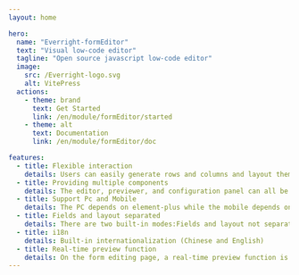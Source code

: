 ```yaml
---
layout: home

hero:
  name: "Everright-formEditor"
  text: "Visual low-code editor"
  tagline: "Open source javascript low-code editor"
  image:
    src: /Everright-logo.svg
    alt: VitePress
  actions:
    - theme: brand
      text: Get Started
      link: /en/module/formEditor/started
    - theme: alt
      text: Documentation
      link: /en/module/formEditor/doc

features:
  - title: Flexible interaction
    details: Users can easily generate rows and columns and layout them through simple drag-and-drop operations. This feature greatly improves user efficiency, whether in designing forms or creating pages.
  - title: Providing multiple components
    details: The editor, previewer, and configuration panel can all be used separately. The configuration panel can be selectively used according to actual needs, meeting the requirements of different scenarios.
  - title: Support Pc and Mobile
    details: The PC depends on element-plus while the mobile depends on vant. There is a set of adapters to convert parameters into ones that can be recognized by both element-plus and vant.
  - title: Fields and layout separated
    details: There are two built-in modes:Fields and layout not separated、Fields and layout separated.
  - title: i18n
    details: Built-in internationalization (Chinese and English)
  - title: Real-time preview function
    details: On the form editing page, a real-time preview function is provided, allowing users to view the rendering effect of the form at any time, so that they can adjust and optimize the form accordingly.
---
```



<script setup>
import { useData, useRoute, useRouter } from 'vitepress'
const {
  lang
} = useData()
</script>
